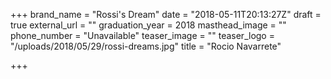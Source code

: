 +++
brand_name = "Rossi's Dream"
date = "2018-05-11T20:13:27Z"
draft = true
external_url = ""
graduation_year = 2018
masthead_image = ""
phone_number = "Unavailable"
teaser_image = ""
teaser_logo = "/uploads/2018/05/29/rossi-dreams.jpg"
title = "Rocio Navarrete"

+++
